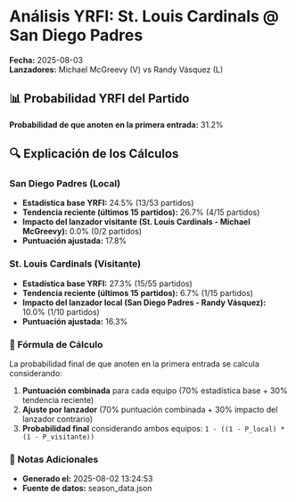 # Análisis YRFI: St. Louis Cardinals @ San Diego Padres

**Fecha:** 2025-08-03  
**Lanzadores:** Michael McGreevy (V) vs Randy Vásquez (L)

## 📊 Probabilidad YRFI del Partido

**Probabilidad de que anoten en la primera entrada:** 31.2%

## 🔍 Explicación de los Cálculos

### San Diego Padres (Local)
- **Estadística base YRFI:** 24.5% (13/53 partidos)
- **Tendencia reciente (últimos 15 partidos):** 26.7% (4/15 partidos)
- **Impacto del lanzador visitante (St. Louis Cardinals - Michael McGreevy):** 0.0% (0/2 partidos)
- **Puntuación ajustada:** 17.8%

### St. Louis Cardinals (Visitante)
- **Estadística base YRFI:** 27.3% (15/55 partidos)
- **Tendencia reciente (últimos 15 partidos):** 6.7% (1/15 partidos)
- **Impacto del lanzador local (San Diego Padres - Randy Vásquez):** 10.0% (1/10 partidos)
- **Puntuación ajustada:** 16.3%

### 📝 Fórmula de Cálculo

La probabilidad final de que anoten en la primera entrada se calcula considerando:
1. **Puntuación combinada** para cada equipo (70% estadística base + 30% tendencia reciente)
2. **Ajuste por lanzador** (70% puntuación combinada + 30% impacto del lanzador contrario)
3. **Probabilidad final** considerando ambos equipos: `1 - ((1 - P_local) * (1 - P_visitante))`

### 📌 Notas Adicionales

- **Generado el:** 2025-08-02 13:24:53
- **Fuente de datos:** season_data.json
